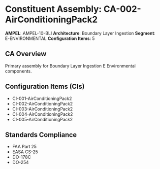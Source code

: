 # Constituent Assembly: CA-002-AirConditioningPack2

**AMPEL**: AMPEL-10-BLI
**Architecture**: Boundary Layer Ingestion
**Segment**: E-ENVIRONMENTAL
**Configuration Items**: 5

## CA Overview
Primary assembly for Boundary Layer Ingestion E Environmental components.

## Configuration Items (CIs)
- CI-001-AirConditioningPack2
- CI-002-AirConditioningPack2
- CI-003-AirConditioningPack2
- CI-004-AirConditioningPack2
- CI-005-AirConditioningPack2

## Standards Compliance
- FAA Part 25
- EASA CS-25
- DO-178C
- DO-254
